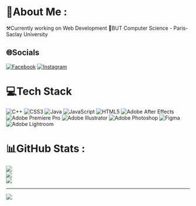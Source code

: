# 💫About Me :
⚒️Currently working on Web Development
🏫BUT Computer Science - Paris-Saclay University

## 🌐Socials
[![Facebook](https://img.shields.io/badge/Facebook-%231877F2.svg?logo=Facebook&logoColor=white)](https://facebook.com/antoinelinh2002) [![Instagram](https://img.shields.io/badge/Instagram-%23E4405F.svg?logo=Instagram&logoColor=white)](https://instagram.com/antoine_linh_2002) 

# 💻Tech Stack
![C++](https://img.shields.io/badge/c++-%2300599C.svg?style=for-the-badge&logo=c%2B%2B&logoColor=white) ![CSS3](https://img.shields.io/badge/css3-%231572B6.svg?style=for-the-badge&logo=css3&logoColor=white) ![Java](https://img.shields.io/badge/java-%23ED8B00.svg?style=for-the-badge&logo=java&logoColor=white) ![JavaScript](https://img.shields.io/badge/javascript-%23323330.svg?style=for-the-badge&logo=javascript&logoColor=%23F7DF1E) ![HTML5](https://img.shields.io/badge/html5-%23E34F26.svg?style=for-the-badge&logo=html5&logoColor=white) ![Adobe After Effects](https://img.shields.io/badge/Adobe%20After%20Effects-9999FF.svg?style=for-the-badge&logo=Adobe%20After%20Effects&logoColor=white) ![Adobe Premiere Pro](https://img.shields.io/badge/Adobe%20Premiere%20Pro-9999FF.svg?style=for-the-badge&logo=Adobe%20Premiere%20Pro&logoColor=white) ![Adobe Illustrator](https://img.shields.io/badge/adobeillustrator-%23FF9A00.svg?style=for-the-badge&logo=adobeillustrator&logoColor=white) ![Adobe Photoshop](https://img.shields.io/badge/adobephotoshop-%2331A8FF.svg?style=for-the-badge&logo=adobephotoshop&logoColor=white) 	![Figma](https://img.shields.io/badge/figma-%23F24E1E.svg?style=for-the-badge&logo=figma&logoColor=white) ![Adobe Lightroom](https://img.shields.io/badge/Adobe%20Lightroom-31A8FF.svg?style=for-the-badge&logo=Adobe%20Lightroom&logoColor=white)
# 📊GitHub Stats :
![](https://github-readme-stats.vercel.app/api?username=linhnhatnguyen0&theme=dracula&hide_border=false&include_all_commits=false&count_private=false)<br/>
![](https://github-readme-streak-stats.herokuapp.com/?user=linhnhatnguyen0&theme=dracula&hide_border=false)<br/>
![](https://github-readme-stats.vercel.app/api/top-langs/?username=linhnhatnguyen0&theme=dracula&hide_border=false&include_all_commits=false&count_private=false&layout=compact)

---
[![](https://visitcount.itsvg.in/api?id=linhnhatnguyen0&icon=0&color=0)](https://visitcount.itsvg.in)
